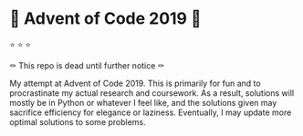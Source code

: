# :christmas_tree: Advent of Code 2019 :christmas_tree:

:star: :star: :star:

:coffin: This repo is dead until further notice :coffin:

My attempt at Advent of Code 2019.
This is primarily for fun and to procrastinate my actual research and coursework.
As a result, solutions will mostly be in Python or whatever I feel like, and the solutions given may sacrifice efficiency for elegance or laziness.
Eventually, I may update more optimal solutions to some problems.
